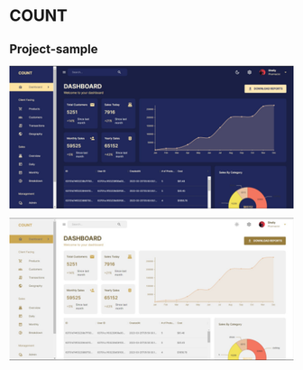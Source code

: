 # COUNT

## Project-sample

![alt text](https://github.com/hossain-shahrier/count/blob/main/dark.jpg 'Dark Theme')

![alt text](https://github.com/hossain-shahrier/count/blob/main/light.jpg 'Light Theme')
